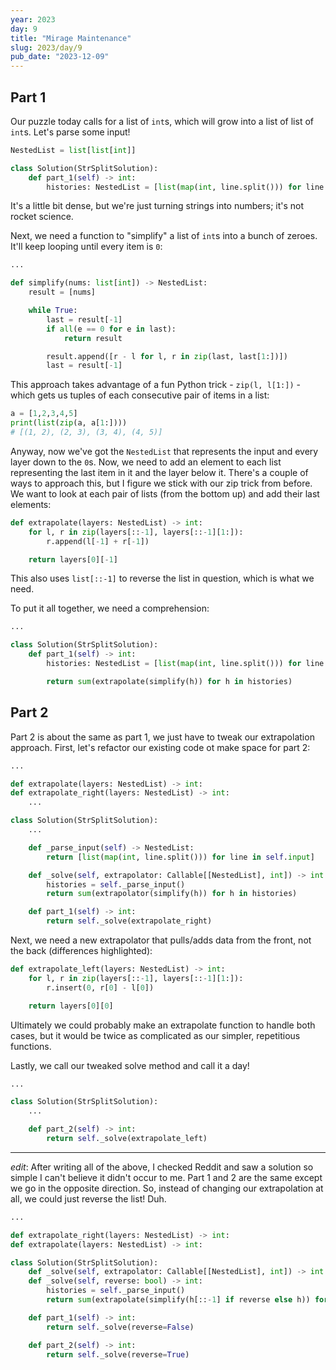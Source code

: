```yaml
---
year: 2023
day: 9
title: "Mirage Maintenance"
slug: 2023/day/9
pub_date: "2023-12-09"
---
```


## Part 1

Our puzzle today calls for a list of `int`s, which will grow into a list of list of `int`s. Let's parse some input!

```py
NestedList = list[list[int]]

class Solution(StrSplitSolution):
    def part_1(self) -> int:
        histories: NestedList = [list(map(int, line.split())) for line in self.input]
```

It's a little bit dense, but we're just turning strings into numbers; it's not rocket science.

Next, we need a function to "simplify" a list of `int`s into a bunch of zeroes. It'll keep looping until every item is `0`:

```py
...

def simplify(nums: list[int]) -> NestedList:
    result = [nums]

    while True:
        last = result[-1]
        if all(e == 0 for e in last):
            return result

        result.append([r - l for l, r in zip(last, last[1:])])
        last = result[-1]
```

This approach takes advantage of a fun Python trick - `zip(l, l[1:])` - which gets us tuples of each consecutive pair of items in a list:

```py
a = [1,2,3,4,5]
print(list(zip(a, a[1:])))
# [(1, 2), (2, 3), (3, 4), (4, 5)]
```

Anyway, now we've got the `NestedList` that represents the input and every layer down to the `0`s. Now, we need to add an element to each list representing the last item in it and the layer below it. There's a couple of ways to approach this, but I figure we stick with our zip trick from before. We want to look at each pair of lists (from the bottom up) and add their last elements:

```py
def extrapolate(layers: NestedList) -> int:
    for l, r in zip(layers[::-1], layers[::-1][1:]):
        r.append(l[-1] + r[-1])

    return layers[0][-1]
```

This also uses `list[::-1]` to reverse the list in question, which is what we need.

To put it all together, we need a comprehension:

```py ins={7}
...

class Solution(StrSplitSolution):
    def part_1(self) -> int:
        histories: NestedList = [list(map(int, line.split())) for line in self.input]

        return sum(extrapolate(simplify(h)) for h in histories)
```

## Part 2

Part 2 is about the same as part 1, we just have to tweak our extrapolation approach. First, let's refactor our existing code ot make space for part 2:

```py del={3} ins={4,10,13,18} ins={_solve}
...

def extrapolate(layers: NestedList) -> int:
def extrapolate_right(layers: NestedList) -> int:
    ...

class Solution(StrSplitSolution):
    ...

    def _parse_input(self) -> NestedList:
        return [list(map(int, line.split())) for line in self.input]

    def _solve(self, extrapolator: Callable[[NestedList], int]) -> int:
        histories = self._parse_input()
        return sum(extrapolator(simplify(h)) for h in histories)

    def part_1(self) -> int:
        return self._solve(extrapolate_right)
```

Next, we need a new extrapolator that pulls/adds data from the front, not the back (differences highlighted):

```py ins={3} ins="_left" ins="layers[0][0]"
def extrapolate_left(layers: NestedList) -> int:
    for l, r in zip(layers[::-1], layers[::-1][1:]):
        r.insert(0, r[0] - l[0])

    return layers[0][0]
```

Ultimately we could probably make an extrapolate function to handle both cases, but it would be twice as complicated as our simpler, repetitious functions.

Lastly, we call our tweaked solve method and call it a day!

```py
...

class Solution(StrSplitSolution):
    ...

    def part_2(self) -> int:
        return self._solve(extrapolate_left)
```

---

_edit_: After writing all of the above, I checked Reddit and saw a solution so simple I can't believe it didn't occur to me. Part 1 and 2 are the same except we go in the opposite direction. So, instead of changing our extrapolation at all, we could just reverse the list! Duh.

```py rem={3,7} ins={4,8,13,16} ins="h[::-1] if reverse else h"
...

def extrapolate_right(layers: NestedList) -> int:
def extrapolate(layers: NestedList) -> int:

class Solution(StrSplitSolution):
    def _solve(self, extrapolator: Callable[[NestedList], int]) -> int:
    def _solve(self, reverse: bool) -> int:
        histories = self._parse_input()
        return sum(extrapolate(simplify(h[::-1] if reverse else h)) for h in histories)

    def part_1(self) -> int:
        return self._solve(reverse=False)

    def part_2(self) -> int:
        return self._solve(reverse=True)
```
